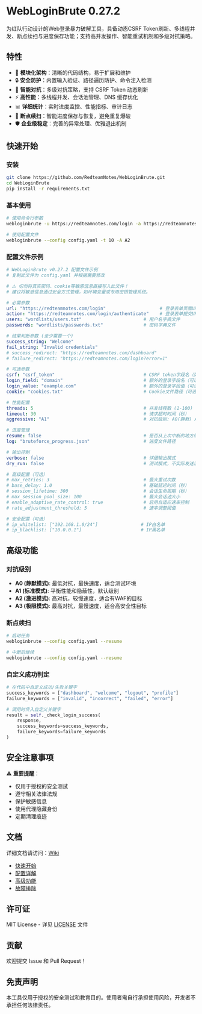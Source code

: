 # WebLoginBrute 0.27.2

为红队行动设计的Web登录暴力破解工具，具备动态CSRF Token刷新、多线程并发、断点续扫与进度保存功能；支持高并发操作、智能重试机制和多级对抗策略。

## 特性

- 🚀 **模块化架构**：清晰的代码结构，易于扩展和维护
- 🔒 **安全防护**：内置输入验证、路径遍历防护、命令注入检测
- 🎯 **智能对抗**：多级对抗策略，支持 CSRF Token 动态刷新
- ⚡ **高性能**：多线程并发、会话池管理、DNS 缓存优化
- 📊 **详细统计**：实时进度监控、性能指标、审计日志
- 🔄 **断点续扫**：智能进度保存与恢复，避免重复爆破
- 🛡️ **企业级稳定**：完善的异常处理、优雅退出机制

## 快速开始

### 安装

```bash
git clone https://github.com/RedteamNotes/WebLoginBrute.git
cd WebLoginBrute
pip install -r requirements.txt
```

### 基本使用

```bash
# 使用命令行参数
webloginbrute -u https://redteamnotes.com/login -a https://redteamnotes.com/login/authenticate -U users.txt -P passwords.txt -t 10 --verbose

# 使用配置文件
webloginbrute --config config.yaml -t 10 -A A2
```

### 配置文件示例

```yaml
# WebLoginBrute v0.27.2 配置文件示例
# 复制此文件为 config.yaml 并根据需要修改

# ⚠️ 切勿将真实密码、cookie等敏感信息直接写入此文件！
# 建议将敏感信息通过安全方式管理，如环境变量或专用密钥管理系统。

# 必需参数
url: "https://redteamnotes.com/login"                    # 登录表单页面URL
action: "https://redteamnotes.com/login/authenticate"    # 登录表单提交URL
users: "wordlists/users.txt"                       # 用户名字典文件
passwords: "wordlists/passwords.txt"               # 密码字典文件

# 结果判断参数 (至少需要一个)
success_string: "Welcome"
fail_string: "Invalid credentials"
# success_redirect: "https://redteamnotes.com/dashboard"
# failure_redirect: "https://redteamnotes.com/login?error=1"

# 可选参数
csrf: "csrf_token"                                 # CSRF token字段名（如目标无CSRF token可省略）
login_field: "domain"                              # 额外的登录字段名（可选）
login_value: "example.com"                         # 额外的登录字段值（可选）
cookie: "cookies.txt"                              # Cookie文件路径（可选）

# 性能配置
threads: 5                                         # 并发线程数 (1-100)
timeout: 30                                        # 请求超时时间（秒）
aggressive: "A1"                                   # 对抗级别: A0(静默) A1(标准) A2(激进) A3(极限)

# 进度管理
resume: false                                      # 是否从上次中断的地方继续
log: "bruteforce_progress.json"                    # 进度文件路径

# 输出控制
verbose: false                                     # 详细输出模式
dry_run: false                                     # 测试模式，不实际发送请求

# 高级配置（可选）
# max_retries: 3                                   # 最大重试次数
# base_delay: 1.0                                  # 基础延迟时间（秒）
# session_lifetime: 300                            # 会话生命周期（秒）
# max_session_pool_size: 100                       # 最大会话池大小
# enable_adaptive_rate_control: true               # 启用自适应速率控制
# rate_adjustment_threshold: 5                     # 速率调整阈值

# 安全配置（可选）
# ip_whitelist: ["192.168.1.0/24"]                # IP白名单
# ip_blacklist: ["10.0.0.1"]                      # IP黑名单
```

## 高级功能

### 对抗级别

- **A0 (静默模式)**: 最低对抗，最快速度，适合测试环境
- **A1 (标准模式)**: 平衡性能和隐蔽性，默认级别
- **A2 (激进模式)**: 高对抗，较慢速度，适合有WAF的目标
- **A3 (极限模式)**: 最高对抗，最慢速度，适合高安全性目标

### 断点续扫

```bash
# 启动任务
webloginbrute --config config.yaml --resume

# 中断后继续
webloginbrute --config config.yaml --resume
```

### 自定义成功判定

```python
# 在代码中自定义成功/失败关键字
success_keywords = ["dashboard", "welcome", "logout", "profile"]
failure_keywords = ["invalid", "incorrect", "failed", "error"]

# 调用时传入自定义关键字
result = self._check_login_success(
    response, 
    success_keywords=success_keywords,
    failure_keywords=failure_keywords
)
```

## 安全注意事项

⚠️ **重要提醒**：
- 仅用于授权的安全测试
- 遵守相关法律法规
- 保护敏感信息
- 使用代理隐藏身份
- 定期清理痕迹

## 文档

详细文档请访问：[Wiki](https://github.com/RedteamNotes/WebLoginBrute/wiki)

- [快速开始](https://github.com/RedteamNotes/WebLoginBrute/wiki/Getting-Started)
- [配置详解](https://github.com/RedteamNotes/WebLoginBrute/wiki/Configuration)
- [高级功能](https://github.com/RedteamNotes/WebLoginBrute/wiki/Advanced-Features)
- [故障排除](https://github.com/RedteamNotes/WebLoginBrute/wiki/Troubleshooting)

## 许可证

MIT License - 详见 [LICENSE](LICENSE) 文件

## 贡献

欢迎提交 Issue 和 Pull Request！

## 免责声明

本工具仅用于授权的安全测试和教育目的。使用者需自行承担使用风险，开发者不承担任何法律责任。